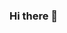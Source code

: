 ### Hi there 👋

<!--
**raphaelhanke/raphaelhanke** is a ✨ _special_ ✨ repository because its `README.md` (this file) appears on your GitHub profile.

<h1>Hi, I'm Raphael! <br/><a href="https://github.com/raphaelhanke">Data, Automation & Product</a></h1>

<h2>👨‍💻 Projects:</h2>

- <b>Project 1</b>
  - [Link to project](https://github.com/)


<h2> 🤳 Connect with me:</h2>


[<img align="left" alt="RaphaelHanke | LinkedIn" width="22px" src="https://cdn.jsdelivr.net/npm/simple-icons@v3/icons/linkedin.svg" />][linkedin]

[linkedin]: https://www.linkedin.com/in/raphael-h-467567146/

<!--
**raphaelhanke/raphaelhanke** is a ✨ _special_ ✨ repository because its `README.md` (this file) appears on your GitHub profile.


- 🔭 I’m currently working on ...
- 🌱 I’m currently learning ...
- 👯 I’m looking to collaborate on ...
- 🤔 I’m looking for help with ...
- 💬 Ask me about ...
- 📫 How to reach me: ...
- 😄 Pronouns: ...
- ⚡ Fun fact: ...
-->
